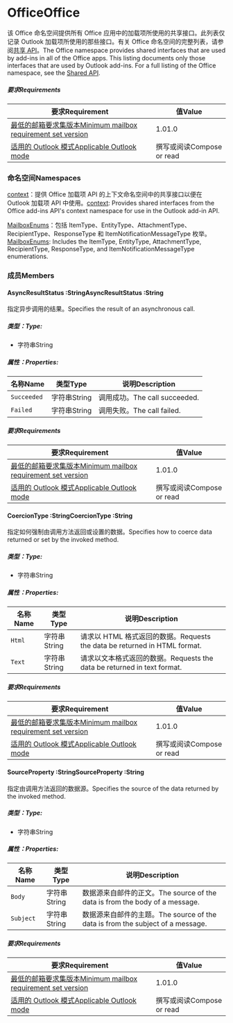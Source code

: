 

# <a name="office"></a><span data-ttu-id="51e13-101">Office</span><span class="sxs-lookup"><span data-stu-id="51e13-101">Office</span></span>

<span data-ttu-id="51e13-p101">该 Office 命名空间提供所有 Office 应用中的加载项所使用的共享接口。此列表仅记录 Outlook 加载项所使用的那些接口。有关 Office 命名空间的完整列表，请参阅[共享 API](/javascript/api/office)。</span><span class="sxs-lookup"><span data-stu-id="51e13-p101">The Office namespace provides shared interfaces that are used by add-ins in all of the Office apps. This listing documents only those interfaces that are used by Outlook add-ins. For a full listing of the Office namespace, see the [Shared API](/javascript/api/office).</span></span>

##### <a name="requirements"></a><span data-ttu-id="51e13-104">要求</span><span class="sxs-lookup"><span data-stu-id="51e13-104">Requirements</span></span>

|<span data-ttu-id="51e13-105">要求</span><span class="sxs-lookup"><span data-stu-id="51e13-105">Requirement</span></span>| <span data-ttu-id="51e13-106">值</span><span class="sxs-lookup"><span data-stu-id="51e13-106">Value</span></span>|
|---|---|
|[<span data-ttu-id="51e13-107">最低的邮箱要求集版本</span><span class="sxs-lookup"><span data-stu-id="51e13-107">Minimum mailbox requirement set version</span></span>](/javascript/office/requirement-sets/outlook-api-requirement-sets)| <span data-ttu-id="51e13-108">1.0</span><span class="sxs-lookup"><span data-stu-id="51e13-108">1.0</span></span>|
|[<span data-ttu-id="51e13-109">适用的 Outlook 模式</span><span class="sxs-lookup"><span data-stu-id="51e13-109">Applicable Outlook mode</span></span>](https://docs.microsoft.com/outlook/add-ins/#extension-points)| <span data-ttu-id="51e13-110">撰写或阅读</span><span class="sxs-lookup"><span data-stu-id="51e13-110">Compose or read</span></span>|

### <a name="namespaces"></a><span data-ttu-id="51e13-111">命名空间</span><span class="sxs-lookup"><span data-stu-id="51e13-111">Namespaces</span></span>

<span data-ttu-id="51e13-112">[context](office.context.md)：提供 Office 加载项 API 的上下文命名空间中的共享接口以便在 Outlook 加载项 API 中使用。</span><span class="sxs-lookup"><span data-stu-id="51e13-112">[context](office.context.md): Provides shared interfaces from the Office add-ins API's context namespace for use in the Outlook add-in API.</span></span>

<span data-ttu-id="51e13-113">[MailboxEnums](/javascript/api/outlook/office.mailboxenums.attachmenttype)：包括 ItemType、EntityType、AttachmentType、RecipientType、ResponseType 和 ItemNotificationMessageType 枚举。</span><span class="sxs-lookup"><span data-stu-id="51e13-113">[MailboxEnums](/javascript/api/outlook/office.mailboxenums.attachmenttype): Includes the ItemType, EntityType, AttachmentType, RecipientType, ResponseType, and ItemNotificationMessageType enumerations.</span></span>

### <a name="members"></a><span data-ttu-id="51e13-114">成员</span><span class="sxs-lookup"><span data-stu-id="51e13-114">Members</span></span>

####  <a name="asyncresultstatus-string"></a><span data-ttu-id="51e13-115">AsyncResultStatus :String</span><span class="sxs-lookup"><span data-stu-id="51e13-115">AsyncResultStatus :String</span></span>

<span data-ttu-id="51e13-116">指定异步调用的结果。</span><span class="sxs-lookup"><span data-stu-id="51e13-116">Specifies the result of an asynchronous call.</span></span>

##### <a name="type"></a><span data-ttu-id="51e13-117">类型：</span><span class="sxs-lookup"><span data-stu-id="51e13-117">Type:</span></span>

*   <span data-ttu-id="51e13-118">字符串</span><span class="sxs-lookup"><span data-stu-id="51e13-118">String</span></span>

##### <a name="properties"></a><span data-ttu-id="51e13-119">属性：</span><span class="sxs-lookup"><span data-stu-id="51e13-119">Properties:</span></span>

|<span data-ttu-id="51e13-120">名称</span><span class="sxs-lookup"><span data-stu-id="51e13-120">Name</span></span>| <span data-ttu-id="51e13-121">类型</span><span class="sxs-lookup"><span data-stu-id="51e13-121">Type</span></span>| <span data-ttu-id="51e13-122">说明</span><span class="sxs-lookup"><span data-stu-id="51e13-122">Description</span></span>|
|---|---|---|
|`Succeeded`| <span data-ttu-id="51e13-123">字符串</span><span class="sxs-lookup"><span data-stu-id="51e13-123">String</span></span>|<span data-ttu-id="51e13-124">调用成功。</span><span class="sxs-lookup"><span data-stu-id="51e13-124">The call succeeded.</span></span>|
|`Failed`| <span data-ttu-id="51e13-125">字符串</span><span class="sxs-lookup"><span data-stu-id="51e13-125">String</span></span>|<span data-ttu-id="51e13-126">调用失败。</span><span class="sxs-lookup"><span data-stu-id="51e13-126">The call failed.</span></span>|

##### <a name="requirements"></a><span data-ttu-id="51e13-127">要求</span><span class="sxs-lookup"><span data-stu-id="51e13-127">Requirements</span></span>

|<span data-ttu-id="51e13-128">要求</span><span class="sxs-lookup"><span data-stu-id="51e13-128">Requirement</span></span>| <span data-ttu-id="51e13-129">值</span><span class="sxs-lookup"><span data-stu-id="51e13-129">Value</span></span>|
|---|---|
|[<span data-ttu-id="51e13-130">最低的邮箱要求集版本</span><span class="sxs-lookup"><span data-stu-id="51e13-130">Minimum mailbox requirement set version</span></span>](/javascript/office/requirement-sets/outlook-api-requirement-sets)| <span data-ttu-id="51e13-131">1.0</span><span class="sxs-lookup"><span data-stu-id="51e13-131">1.0</span></span>|
|[<span data-ttu-id="51e13-132">适用的 Outlook 模式</span><span class="sxs-lookup"><span data-stu-id="51e13-132">Applicable Outlook mode</span></span>](https://docs.microsoft.com/outlook/add-ins/#extension-points)| <span data-ttu-id="51e13-133">撰写或阅读</span><span class="sxs-lookup"><span data-stu-id="51e13-133">Compose or read</span></span>|
####  <a name="coerciontype-string"></a><span data-ttu-id="51e13-134">CoercionType :String</span><span class="sxs-lookup"><span data-stu-id="51e13-134">CoercionType :String</span></span>

<span data-ttu-id="51e13-135">指定如何强制由调用方法返回或设置的数据。</span><span class="sxs-lookup"><span data-stu-id="51e13-135">Specifies how to coerce data returned or set by the invoked method.</span></span>

##### <a name="type"></a><span data-ttu-id="51e13-136">类型：</span><span class="sxs-lookup"><span data-stu-id="51e13-136">Type:</span></span>

*   <span data-ttu-id="51e13-137">字符串</span><span class="sxs-lookup"><span data-stu-id="51e13-137">String</span></span>

##### <a name="properties"></a><span data-ttu-id="51e13-138">属性：</span><span class="sxs-lookup"><span data-stu-id="51e13-138">Properties:</span></span>

|<span data-ttu-id="51e13-139">名称</span><span class="sxs-lookup"><span data-stu-id="51e13-139">Name</span></span>| <span data-ttu-id="51e13-140">类型</span><span class="sxs-lookup"><span data-stu-id="51e13-140">Type</span></span>| <span data-ttu-id="51e13-141">说明</span><span class="sxs-lookup"><span data-stu-id="51e13-141">Description</span></span>|
|---|---|---|
|`Html`| <span data-ttu-id="51e13-142">字符串</span><span class="sxs-lookup"><span data-stu-id="51e13-142">String</span></span>|<span data-ttu-id="51e13-143">请求以 HTML 格式返回的数据。</span><span class="sxs-lookup"><span data-stu-id="51e13-143">Requests the data be returned in HTML format.</span></span>|
|`Text`| <span data-ttu-id="51e13-144">字符串</span><span class="sxs-lookup"><span data-stu-id="51e13-144">String</span></span>|<span data-ttu-id="51e13-145">请求以文本格式返回的数据。</span><span class="sxs-lookup"><span data-stu-id="51e13-145">Requests the data be returned in text format.</span></span>|

##### <a name="requirements"></a><span data-ttu-id="51e13-146">要求</span><span class="sxs-lookup"><span data-stu-id="51e13-146">Requirements</span></span>

|<span data-ttu-id="51e13-147">要求</span><span class="sxs-lookup"><span data-stu-id="51e13-147">Requirement</span></span>| <span data-ttu-id="51e13-148">值</span><span class="sxs-lookup"><span data-stu-id="51e13-148">Value</span></span>|
|---|---|
|[<span data-ttu-id="51e13-149">最低的邮箱要求集版本</span><span class="sxs-lookup"><span data-stu-id="51e13-149">Minimum mailbox requirement set version</span></span>](/javascript/office/requirement-sets/outlook-api-requirement-sets)| <span data-ttu-id="51e13-150">1.0</span><span class="sxs-lookup"><span data-stu-id="51e13-150">1.0</span></span>|
|[<span data-ttu-id="51e13-151">适用的 Outlook 模式</span><span class="sxs-lookup"><span data-stu-id="51e13-151">Applicable Outlook mode</span></span>](https://docs.microsoft.com/outlook/add-ins/#extension-points)| <span data-ttu-id="51e13-152">撰写或阅读</span><span class="sxs-lookup"><span data-stu-id="51e13-152">Compose or read</span></span>|
####  <a name="sourceproperty-string"></a><span data-ttu-id="51e13-153">SourceProperty :String</span><span class="sxs-lookup"><span data-stu-id="51e13-153">SourceProperty :String</span></span>

<span data-ttu-id="51e13-154">指定由调用方法返回的数据源。</span><span class="sxs-lookup"><span data-stu-id="51e13-154">Specifies the source of the data returned by the invoked method.</span></span>

##### <a name="type"></a><span data-ttu-id="51e13-155">类型：</span><span class="sxs-lookup"><span data-stu-id="51e13-155">Type:</span></span>

*   <span data-ttu-id="51e13-156">字符串</span><span class="sxs-lookup"><span data-stu-id="51e13-156">String</span></span>

##### <a name="properties"></a><span data-ttu-id="51e13-157">属性：</span><span class="sxs-lookup"><span data-stu-id="51e13-157">Properties:</span></span>

|<span data-ttu-id="51e13-158">名称</span><span class="sxs-lookup"><span data-stu-id="51e13-158">Name</span></span>| <span data-ttu-id="51e13-159">类型</span><span class="sxs-lookup"><span data-stu-id="51e13-159">Type</span></span>| <span data-ttu-id="51e13-160">说明</span><span class="sxs-lookup"><span data-stu-id="51e13-160">Description</span></span>|
|---|---|---|
|`Body`| <span data-ttu-id="51e13-161">字符串</span><span class="sxs-lookup"><span data-stu-id="51e13-161">String</span></span>|<span data-ttu-id="51e13-162">数据源来自邮件的正文。</span><span class="sxs-lookup"><span data-stu-id="51e13-162">The source of the data is from the body of a message.</span></span>|
|`Subject`| <span data-ttu-id="51e13-163">字符串</span><span class="sxs-lookup"><span data-stu-id="51e13-163">String</span></span>|<span data-ttu-id="51e13-164">数据源来自邮件的主题。</span><span class="sxs-lookup"><span data-stu-id="51e13-164">The source of the data is from the subject of a message.</span></span>|

##### <a name="requirements"></a><span data-ttu-id="51e13-165">要求</span><span class="sxs-lookup"><span data-stu-id="51e13-165">Requirements</span></span>

|<span data-ttu-id="51e13-166">要求</span><span class="sxs-lookup"><span data-stu-id="51e13-166">Requirement</span></span>| <span data-ttu-id="51e13-167">值</span><span class="sxs-lookup"><span data-stu-id="51e13-167">Value</span></span>|
|---|---|
|[<span data-ttu-id="51e13-168">最低的邮箱要求集版本</span><span class="sxs-lookup"><span data-stu-id="51e13-168">Minimum mailbox requirement set version</span></span>](/javascript/office/requirement-sets/outlook-api-requirement-sets)| <span data-ttu-id="51e13-169">1.0</span><span class="sxs-lookup"><span data-stu-id="51e13-169">1.0</span></span>|
|[<span data-ttu-id="51e13-170">适用的 Outlook 模式</span><span class="sxs-lookup"><span data-stu-id="51e13-170">Applicable Outlook mode</span></span>](https://docs.microsoft.com/outlook/add-ins/#extension-points)| <span data-ttu-id="51e13-171">撰写或阅读</span><span class="sxs-lookup"><span data-stu-id="51e13-171">Compose or read</span></span>|